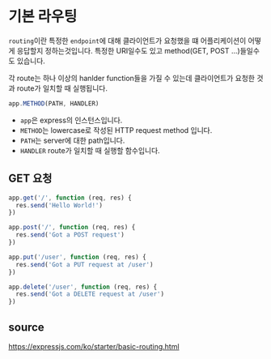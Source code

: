 # 기본 라우팅

`routing`이란 특정한 `endpoint`에 대해 클라이언트가 요청했을 떄 어플리케이션이 
어떻게 응답할지 정하는것입니다.
특정한 URI일수도 있고 method(GET, POST ...)들일수도 있습니다.

각 route는 하나 이상의 hanlder function들을 가질 수 있는데 클라이언트가 요청한
것과 route가 일치할 때 실행됩니다.

```javascript
app.METHOD(PATH, HANDLER)
```
* `app`은 express의 인스턴스입니다.
* `METHOD`는 lowercase로 작성된 HTTP request method 입니다.
* `PATH`는 server에 대한 path입니다.
* `HANDLER` route가 일치할 때 실행할 함수입니다.

## GET 요청

```javascript
app.get('/', function (req, res) {
  res.send('Hello World!')
})

app.post('/', function (req, res) {
  res.send('Got a POST request')
})

app.put('/user', function (req, res) {
  res.send('Got a PUT request at /user')
})

app.delete('/user', function (req, res) {
  res.send('Got a DELETE request at /user')
})
```

## source
https://expressjs.com/ko/starter/basic-routing.html
